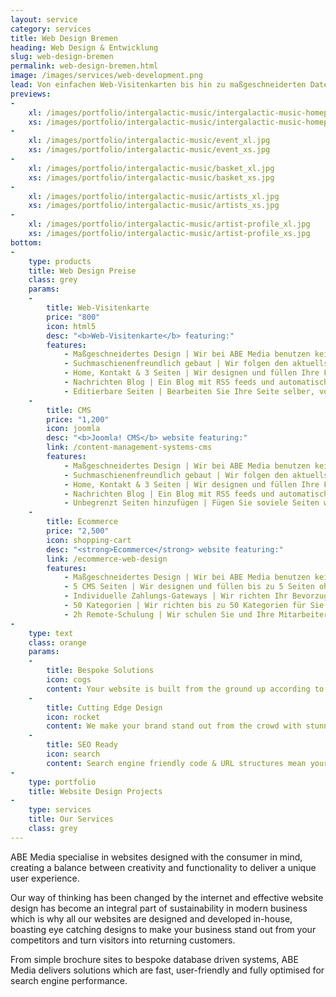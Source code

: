 ```yaml
---
layout: service
category: services
title: Web Design Bremen
heading: Web Design & Entwicklung
slug: web-design-bremen
permalink: web-design-bremen.html
image: /images/services/web-development.png
lead: Von einfachen Web-Visitenkarten bis hin zu maßgeschneiderten Datenbankgestützten Systemen, ABE Media liefert Lösungen die schnell, benutzerfreundlich und für Suchmaschienen optimiert sind.
previews:
-
    xl: /images/portfolio/intergalactic-music/intergalactic-music-homepage_xl.jpg
    xs: /images/portfolio/intergalactic-music/intergalactic-music-homepage_xs.jpg
-
    xl: /images/portfolio/intergalactic-music/event_xl.jpg
    xs: /images/portfolio/intergalactic-music/event_xs.jpg
-
    xl: /images/portfolio/intergalactic-music/basket_xl.jpg
    xs: /images/portfolio/intergalactic-music/basket_xs.jpg
-
    xl: /images/portfolio/intergalactic-music/artists_xl.jpg
    xs: /images/portfolio/intergalactic-music/artists_xs.jpg
-
    xl: /images/portfolio/intergalactic-music/artist-profile_xl.jpg
    xs: /images/portfolio/intergalactic-music/artist-profile_xs.jpg
bottom:
-
    type: products
    title: Web Design Preise
    class: grey
    params:
    -
        title: Web-Visitenkarte
        price: "800"
        icon: html5
        desc: "<b>Web-Visitenkarte</b> featuring:"
        features: 
            - Maßgeschneidertes Design | Wir bei ABE Media benutzen keine Templates, sondern erstellen Ihr Design von Grund auf selber.
            - Suchmaschienenfreundlich gebaut | Wir folgen den aktuellsten Web-Standards, implementieren Suchmaschienenfreundliche URLs und erstellen eine XML Sitemap die wir bei Google einreichen.
            - Home, Kontakt & 3 Seiten | Wir designen und füllen Ihre Frontpage, Kontaktseite und 3 weitere Seiten.
            - Nachrichten Blog | Ein Blog mit RSS feeds und automatischem veröffentlichen auf sozialen Platformen wie Facebook & Twitter.
            - Editierbare Seiten | Bearbeiten Sie Ihre Seite selber, von unserem einfach zu benutzenden gitCMS.
    -
        title: CMS
        price: "1,200"
        icon: joomla
        desc: "<b>Joomla! CMS</b> website featuring:"
        link: /content-management-systems-cms
        features: 
            - Maßgeschneidertes Design | Wir bei ABE Media benutzen keine Templates, sondern erstellen Ihr Design von Grund auf selber.
            - Suchmaschienenfreundlich gebaut | Wir folgen den aktuellsten Web-Standards, implementieren Suchmaschienenfreundliche URLs und erstellen eine XML Sitemap die wir bei Google einreichen.
            - Home, Kontakt & 3 Seiten | Wir designen und füllen Ihre Frontpage, Kontaktseite und 3 weitere Seiten.
            - Nachrichten Blog | Ein Blog mit RSS feeds und automatischem veröffentlichen auf sozialen Platformen wie Facebook & Twitter.
            - Unbegrenzt Seiten hinzufügen | Fügen Sie soviele Seiten wie Sie wollen hinzu aus Joomla's einfach zu benutzender Adminoberfläche.
    -
        title: Ecommerce
        price: "2,500"
        icon: shopping-cart
        desc: "<strong>Ecommerce</strong> website featuring:"
        link: /ecommerce-web-design
        features: 
            - Maßgeschneidertes Design | Wir bei ABE Media benutzen keine Templates, sondern erstellen Ihr Design von Grund auf selber.
            - 5 CMS Seiten | Wir designen und füllen bis zu 5 Seiten ohne extra Kosten.
            - Individuelle Zahlungs-Gateways | Wir richten Ihr Bevorzugtes Zahlungs-Gateway ein zb. PayPal, Google Wallet, SagePay etc.
            - 50 Kategorien | Wir richten bis zu 50 Kategorien für Sie ein.
            - 2h Remote-Schulung | Wir schulen Sie und Ihre Mitarbeiter, damit Sie Bestellungen, Produkte und Kundenprofile Verwalten können etc.
-
    type: text
    class: orange
    params:
    -
        title: Bespoke Solutions
        icon: cogs
        content: Your website is built from the ground up according to your exact technical specifications, keeping you informed & involved throughout the process.
    -
        title: Cutting Edge Design
        icon: rocket
        content: We make your brand stand out from the crowd with stunning, unique designs tailored to your business and target audience.
    -
        title: SEO Ready
        icon: search
        content: Search engine friendly code & URL structures mean your website already comes optimised for maximum search engine performance.
-
    type: portfolio
    title: Website Design Projects
-
    type: services
    title: Our Services
    class: grey
---
```

ABE Media specialise in websites designed with the consumer in mind, creating a balance between creativity and functionality to deliver a unique user experience.

Our way of thinking has been changed by the internet and effective website design has become an integral part of sustainability in modern business which is why all our websites are designed and developed in-house, boasting eye catching designs to make your business stand out from your competitors and turn visitors into returning customers.

From simple brochure sites to bespoke database driven systems, ABE Media delivers solutions which are fast, user-friendly and fully optimised for search engine performance.
